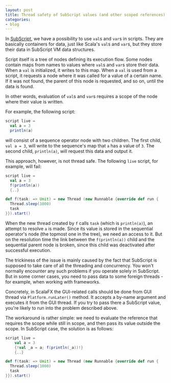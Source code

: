 ```yaml
---
layout: post
title: Thread safety of SubScript values (and other scoped references)
categories:
- blog
---
```


In [SubScript](https://github.com/scala-subscript/subscript), we have a possibility to use `val`s and `var`s in scripts. They are basically containers for data, just like Scala's `val`s and `var`s, but they store their data in SubScript VM data structures.

Script itself is a tree of nodes defining its execution flow. Some nodes contain maps from names to values where `val`s and `var`s store their data. When a `val` is initialized, it writes to this map. When a `val` is used from a script, it requests a node where it was called for a value of a certain name. If it was not found, the parent of this node is requested, and so on, until the data is found.

In other words, evaluation of `val`s and `var`s requires a scope of the node where their value is written.

For example, the following script:

```scala
script live =
  val a = 3
  println(a)
```

will consist of a sequence operator node with two children. The first child, `val a = 3`, will write to the sequence's map that `a` has a value of `3`. The second child, `println(a)`, will request this data and output it.

This approach, however, is not thread safe. The following `live` script, for example, will fail:

```scala
script live =
  val a = 3
  f(println(a))
  {..}

def f(task: => Unit) = new Thread (new Runnable {override def run {
  Thread.sleep(1000)
  task
}}).start()
```

When the new thread created by `f` calls `task` (which is `println(a)`), an attempt to resolve `a` is made. Since its value is stored in the sequential operator's node (the topmost one in the tree), we need an access to it. But on the resolution time the link between the `f(println(a))` child and the sequential parent node is broken, since this child was deactivated after successful execution.

The trickiness of the issue is mainly caused by the fact that SubScript is supposed to take care of all the threading and concurrency. You won't normally encounter any such problems if you operate solely in SubScript. But in some corner cases, you need to pass data to some foreign threads - for example, when working with frameworks.

Concretely, in ScalaFX the GUI-related calls should be done from GUI thread via `Platform.runLater()` method. It accepts a by-name argument and executes it from the GUI thread. If you try to pass there a SubScript value, you're likely to run into the problem described above.

The workaround is rather simple: we need to evaluate the reference that requires the scope while still in scope, and then pass its value outside the scope. In SubScript case, the solution is as follows:

```scala
script live =
    val a = 3
    {!val _a = a; f(println(_a))!}
    {..}

def f(task: => Unit) = new Thread (new Runnable {override def run {
  Thread.sleep(1000)
  task
}}).start()
```